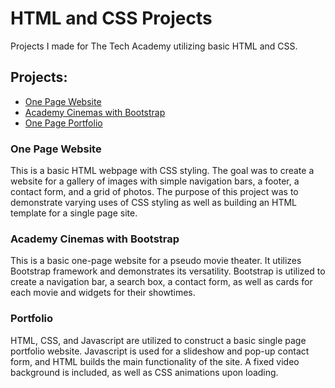 # HTML and CSS Projects
Projects I made for The Tech Academy utilizing basic HTML and CSS. 

## Projects:
* [One Page Website](https://github.com/CJScanlan/HTML-and-CSS-Projects/tree/master/One-Page%20Website)
* [Academy Cinemas with Bootstrap](https://github.com/CJScanlan/HTML-and-CSS-Projects/tree/master/bootstrap4_project)
* [One Page Portfolio](https://github.com/CJScanlan/HTML-and-CSS-Projects/tree/master/Portfolio)

### One Page Website
This is a basic HTML webpage with CSS styling. The goal was to create a website for a gallery of images with simple navigation bars, a footer, a contact form, and a grid of photos. The purpose of this project was to demonstrate varying uses of CSS styling as well as building an HTML template for a single page site. 

### Academy Cinemas with Bootstrap
This is a basic one-page website for a pseudo movie theater. It utilizes Bootstrap framework and demonstrates its versatility. Bootstrap is utilized to create a navigation bar, a search box, a contact form, as well as cards for each movie and widgets for their showtimes. 

### Portfolio
HTML, CSS, and Javascript are utilized to construct a basic single page portfolio website. Javascript is used for a slideshow and pop-up contact form, and HTML builds the main functionality of the site. A fixed video background is included, as well as CSS animations upon loading. 

